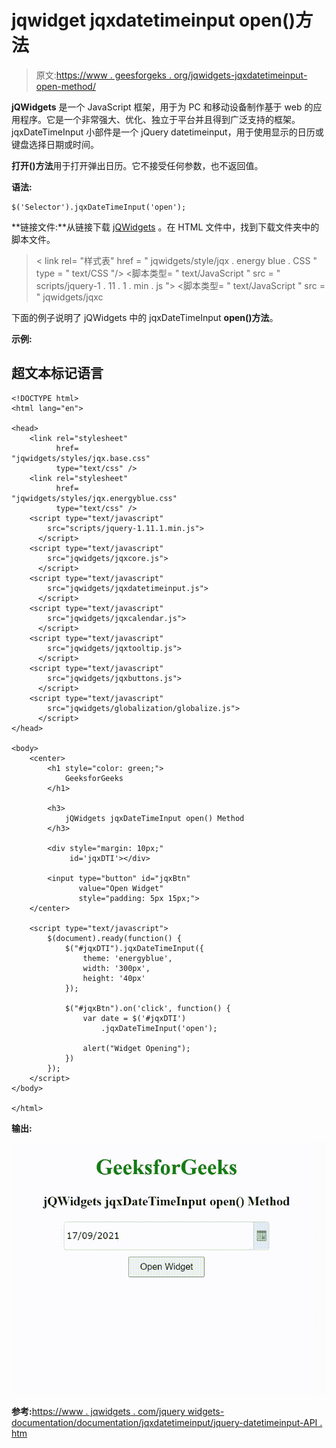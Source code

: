 # jqwidget jqxdatetimeinput open()方法

> 原文:[https://www . geesforgeks . org/jqwidgets-jqxdatetimeinput-open-method/](https://www.geeksforgeeks.org/jqwidgets-jqxdatetimeinput-open-method/)

**jQWidgets** 是一个 JavaScript 框架，用于为 PC 和移动设备制作基于 web 的应用程序。它是一个非常强大、优化、独立于平台并且得到广泛支持的框架。jqxDateTimeInput 小部件是一个 jQuery datetimeinput，用于使用显示的日历或键盘选择日期或时间。

**打开()方法**用于打开弹出日历。它不接受任何参数，也不返回值。

**语法:**

```
$('Selector').jqxDateTimeInput('open');
```

**链接文件:**从链接下载 [jQWidgets](https://www.jqwidgets.com/download/) 。在 HTML 文件中，找到下载文件夹中的脚本文件。

> <link rel="”stylesheet”" href="”jqwidgets/styles/jqx.base.css”" type="”text/css”">
> < link rel= "样式表" href = " jqwidgets/style/jqx . energy blue . CSS " type = " text/CSS "/>
> <脚本类型= " text/JavaScript " src = " scripts/jquery-1 . 11 . 1 . min . js "></脚本>
> <脚本类型= " text/JavaScript " src = " jqwidgets/jqxc

下面的例子说明了 jQWidgets 中的 jqxDateTimeInput **open()方法**。

**示例:**

## 超文本标记语言

```
<!DOCTYPE html>
<html lang="en">

<head>
    <link rel="stylesheet" 
          href=
"jqwidgets/styles/jqx.base.css" 
          type="text/css" />
    <link rel="stylesheet" 
          href=
"jqwidgets/styles/jqx.energyblue.css" 
          type="text/css" />
    <script type="text/javascript" 
        src="scripts/jquery-1.11.1.min.js">
      </script>
    <script type="text/javascript" 
        src="jqwidgets/jqxcore.js">
      </script>
    <script type="text/javascript" 
        src="jqwidgets/jqxdatetimeinput.js">
      </script>
    <script type="text/javascript" 
        src="jqwidgets/jqxcalendar.js">
      </script>
    <script type="text/javascript" 
        src="jqwidgets/jqxtooltip.js">
      </script>
    <script type="text/javascript" 
        src="jqwidgets/jqxbuttons.js">
      </script>
    <script type="text/javascript" 
        src="jqwidgets/globalization/globalize.js">
      </script>
</head>

<body>
    <center>
        <h1 style="color: green;">
            GeeksforGeeks
        </h1>

        <h3>
            jQWidgets jqxDateTimeInput open() Method
        </h3>

        <div style="margin: 10px;" 
             id='jqxDTI'></div>

        <input type="button" id="jqxBtn"
               value="Open Widget" 
               style="padding: 5px 15px;">
    </center>

    <script type="text/javascript">
        $(document).ready(function() {
            $("#jqxDTI").jqxDateTimeInput({
                theme: 'energyblue',
                width: '300px',
                height: '40px'
            });

            $("#jqxBtn").on('click', function() {
                var date = $('#jqxDTI')
                    .jqxDateTimeInput('open');

                alert("Widget Opening");
            })
        });
    </script>
</body>

</html>
```

**输出:**

![](img/472eddfa51a0852cbc79ee25ab8b24f2.png)

**参考:**[https://www . jqwidgets . com/jquery widgets-documentation/documentation/jqxdatetimeinput/jquery-datetimeinput-API . htm](https://www.jqwidgets.com/jquery-widgets-documentation/documentation/jqxdatetimeinput/jquery-datetimeinput-api.htm)